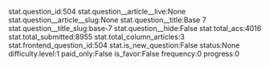 stat.question_id:504
stat.question__article__live:None
stat.question__article__slug:None
stat.question__title:Base 7
stat.question__title_slug:base-7
stat.question__hide:False
stat.total_acs:4016
stat.total_submitted:8955
stat.total_column_articles:3
stat.frontend_question_id:504
stat.is_new_question:False
status:None
difficulty.level:1
paid_only:False
is_favor:False
frequency:0
progress:0
